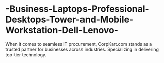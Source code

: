 # -Business-Laptops-Professional-Desktops-Tower-and-Mobile-Workstation-Dell-Lenovo-
When it comes to seamless IT procurement, CorpKart.com stands as a trusted partner for businesses across industries. Specializing in delivering top-tier technology.
